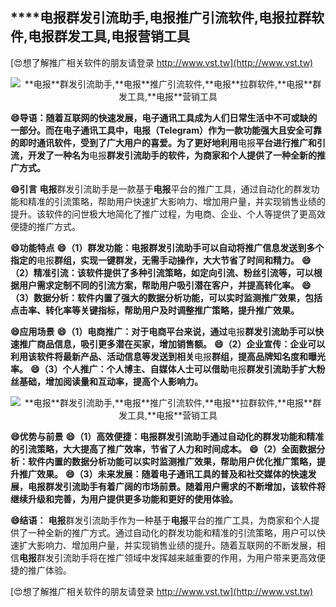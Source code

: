 ## ****电报**群发引流助手,**电报**推广引流软件,**电报**拉群软件,**电报**群发工具,**电报**营销工具**

[😍想了解推广相关软件的朋友请登录 http://www.vst.tw](http://www.vst.tw)

 <center><img src="https://vst.tw/MP4/tuiguang/png/2.png" alt="**电报**群发引流助手,**电报**推广引流软件,**电报**拉群软件,**电报**群发工具,**电报**营销工具"></center>

**😄导语：随着互联网的快速发展，电子通讯工具成为人们日常生活中不可或缺的一部分。而在电子通讯工具中，**电报**（Telegram）作为一款功能强大且安全可靠的即时通讯软件，受到了广大用户的喜爱。为了更好地利用**电报**平台进行推广和引流，开发了一种名为**电报**群发引流助手的软件，为商家和个人提供了一种全新的推广方式。**

**😄引言**
**电报**群发引流助手是一款基于**电报**平台的推广工具，通过自动化的群发功能和精准的引流策略，帮助用户快速扩大影响力、增加用户量，并实现销售业绩的提升。该软件的问世极大地简化了推广过程，为电商、企业、个人等提供了更高效便捷的推广方式。

**😄功能特点**
**😄（1）群发功能：**电报**群发引流助手可以自动将推广信息发送到多个指定的**电报**群组，实现一键群发，无需手动操作，大大节省了时间和精力。**
**😄（2）精准引流：该软件提供了多种引流策略，如定向引流、粉丝引流等，可以根据用户需求定制不同的引流方案，帮助用户吸引潜在客户，并提高转化率。**
**😄（3）数据分析：软件内置了强大的数据分析功能，可以实时监测推广效果，包括点击率、转化率等关键指标，帮助用户及时调整推广策略，提升推广效果。**

**😄应用场景**
**😄（1）电商推广：对于电商平台来说，通过**电报**群发引流助手可以快速推广商品信息，吸引更多潜在买家，增加销售额。**
**😄（2）企业宣传：企业可以利用该软件将最新产品、活动信息等发送到相关**电报**群组，提高品牌知名度和曝光率。**
**😄（3）个人推广：个人博主、自媒体人士可以借助**电报**群发引流助手扩大粉丝基础，增加阅读量和互动率，提高个人影响力。**

 <center><img src="https://vst.tw/MP4/tuiguang/png/3.png" alt="**电报**群发引流助手,**电报**推广引流软件,**电报**拉群软件,**电报**群发工具,**电报**营销工具"></center>

**😄优势与前景**
**😄（1）高效便捷：**电报**群发引流助手通过自动化的群发功能和精准的引流策略，大大提高了推广效率，节省了人力和时间成本。**
**😄（2）全面数据分析：软件内置的数据分析功能可以实时监测推广效果，帮助用户优化推广策略，提升推广效果。**
**😄（3）未来发展：随着电子通讯工具的普及和社交媒体的快速发展，**电报**群发引流助手有着广阔的市场前景。随着用户需求的不断增加，该软件将继续升级和完善，为用户提供更多功能和更好的使用体验。**

**😄结语：**
**电报**群发引流助手作为一种基于**电报**平台的推广工具，为商家和个人提供了一种全新的推广方式。通过自动化的群发功能和精准的引流策略，用户可以快速扩大影响力、增加用户量，并实现销售业绩的提升。随着互联网的不断发展，相信**电报**群发引流助手将在推广领域中发挥越来越重要的作用，为用户带来更高效便捷的推广体验。

[😍想了解推广相关软件的朋友请登录 http://www.vst.tw](http://www.vst.tw)



